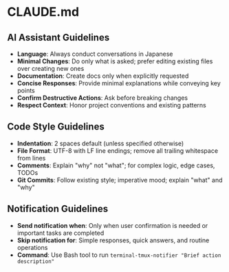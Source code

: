 # CLAUDE.md

## AI Assistant Guidelines

- **Language**: Always conduct conversations in Japanese
- **Minimal Changes**: Do only what is asked; prefer editing existing files over creating new ones
- **Documentation**: Create docs only when explicitly requested
- **Concise Responses**: Provide minimal explanations while conveying key points
- **Confirm Destructive Actions**: Ask before breaking changes
- **Respect Context**: Honor project conventions and existing patterns

## Code Style Guidelines

- **Indentation**: 2 spaces default (unless specified otherwise)
- **File Format**: UTF-8 with LF line endings; remove all trailing whitespace from lines
- **Comments**: Explain "why" not "what"; for complex logic, edge cases, TODOs
- **Git Commits**: Follow existing style; imperative mood; explain "what" and "why"

## Notification Guidelines

- **Send notification when**: Only when user confirmation is needed or important tasks are completed
- **Skip notification for**: Simple responses, quick answers, and routine operations
- **Command**: Use Bash tool to run `terminal-tmux-notifier "Brief action description"`
